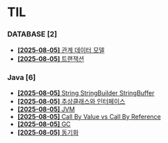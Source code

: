 # TIL
 
### DATABASE [2]
- [**[2025-08-05]**  관계 데이터 모델](https://github.com/A-lass/TIL/blob/main/DATABASE/관계_데이터_모델.md)
- [**[2025-08-05]**  트랜잭션](https://github.com/A-lass/TIL/blob/main/DATABASE/트랜잭션.md)
### Java [6]
- [**[2025-08-05]**  String StringBuilder StringBuffer](https://github.com/A-lass/TIL/blob/main/Java/String_StringBuilder_StringBuffer.md)
- [**[2025-08-05]**  추상클래스와 인터페이스](https://github.com/A-lass/TIL/blob/main/Java/추상클래스와_인터페이스.md)
- [**[2025-08-05]**  JVM](https://github.com/A-lass/TIL/blob/main/Java/JVM.md)
- [**[2025-08-05]**  Call By Value vs Call By Reference](https://github.com/A-lass/TIL/blob/main/Java/Call_By_Value_vs_Call_By_Reference.md)
- [**[2025-08-05]**  GC](https://github.com/A-lass/TIL/blob/main/Java/GC.md)
- [**[2025-08-05]**  동기화](https://github.com/A-lass/TIL/blob/main/Java/동기화.md)
